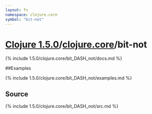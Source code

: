 ```yaml
---
layout: fn
namespace: clojure.core
symbol: "bit-not"
---
```


# [Clojure 1.5.0](../../)/[clojure.core](../)/bit-not

{% include 1.5.0/clojure.core/bit_DASH_not/docs.md %}

##Examples

{% include 1.5.0/clojure.core/bit_DASH_not/examples.md %}
## Source
{% include 1.5.0/clojure.core/bit_DASH_not/src.md %}

